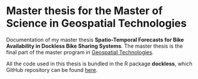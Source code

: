 # Master thesis for the Master of Science in Geospatial Technologies

Documentation of my master thesis **Spatio-Temporal Forecasts for Bike Availability in Dockless Bike Sharing Systems**. The master thesis is the final part of the master program in [Geospatial Technologies](http://mastergeotech.info/).

All the code used in this thesis is bundled in the R package **dockless**, which GitHub repository can be found [here](https://github.com/luukvdmeer/dockless).
